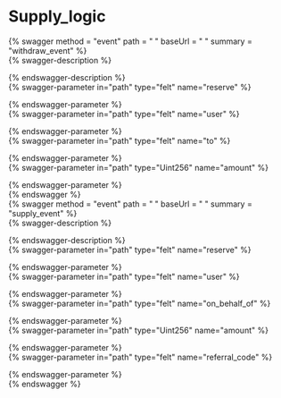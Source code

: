 
Supply_logic
============
  
{% swagger method = "event" path = " " baseUrl = " " summary = "withdraw_event" %}  
{% swagger-description %}  
  
{% endswagger-description %}  
{% swagger-parameter in="path" type="felt" name="reserve" %}  
  
{% endswagger-parameter %}  
{% swagger-parameter in="path" type="felt" name="user" %}  
  
{% endswagger-parameter %}  
{% swagger-parameter in="path" type="felt" name="to" %}  
  
{% endswagger-parameter %}  
{% swagger-parameter in="path" type="Uint256" name="amount" %}  
  
{% endswagger-parameter %}  
{% endswagger %}  
{% swagger method = "event" path = " " baseUrl = " " summary = "supply_event" %}  
{% swagger-description %}  
  
{% endswagger-description %}  
{% swagger-parameter in="path" type="felt" name="reserve" %}  
  
{% endswagger-parameter %}  
{% swagger-parameter in="path" type="felt" name="user" %}  
  
{% endswagger-parameter %}  
{% swagger-parameter in="path" type="felt" name="on_behalf_of" %}  
  
{% endswagger-parameter %}  
{% swagger-parameter in="path" type="Uint256" name="amount" %}  
  
{% endswagger-parameter %}  
{% swagger-parameter in="path" type="felt" name="referral_code" %}  
  
{% endswagger-parameter %}  
{% endswagger %}
